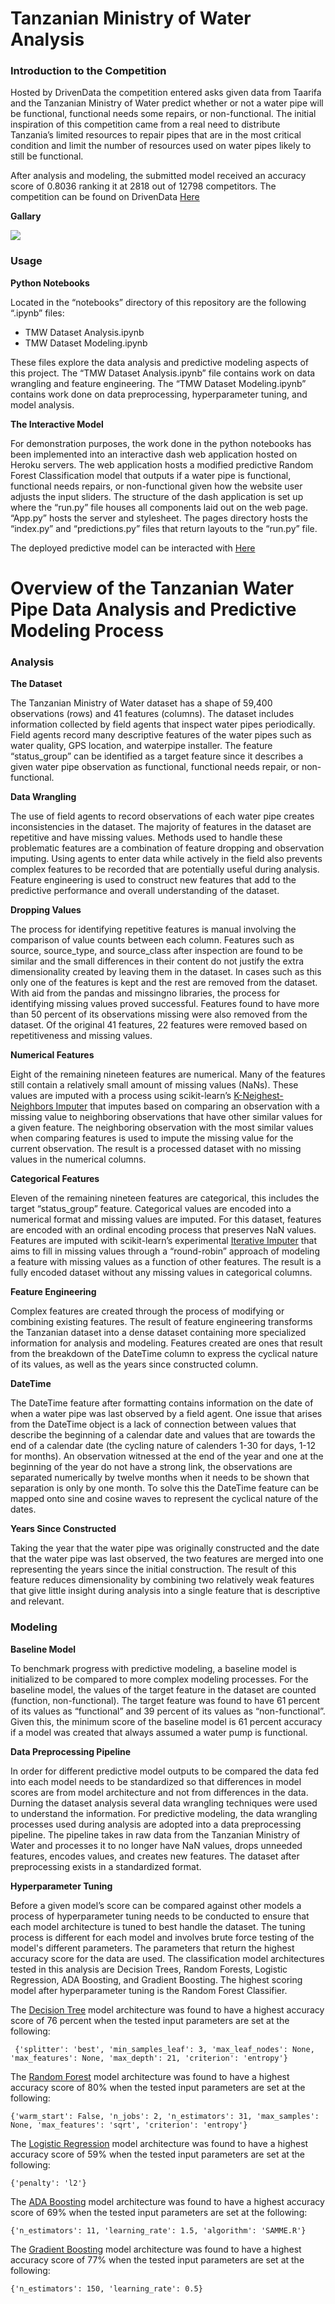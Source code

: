 # Tanzanian Ministry of Water Analysis

### Introduction to the Competition

Hosted by DrivenData the competition entered asks given data from Taarifa and the Tanzanian Ministry of Water predict whether or not a water pipe will be functional, functional needs some repairs, or non-functional. The initial inspiration of this competition came from a real need to distribute Tanzania’s limited resources to repair pipes that are in the most critical condition and limit the number of resources used on water pipes likely to still be functional.

After analysis and modeling, the submitted model received an accuracy score of 0.8036 ranking it at 2818 out of 12798 competitors. The competition can be found on DrivenData [Here](https://www.drivendata.org/competitions/7/pump-it-up-data-mining-the-water-table/)

**Gallary**

![](assets/img/sincos.png)

### Usage

**Python Notebooks**

Located in the “notebooks” directory of this repository are the following “.ipynb” files:

- TMW Dataset Analysis.ipynb
- TMW Dataset Modeling.ipynb

These files explore the data analysis and predictive modeling aspects of this project. The “TMW Dataset Analysis.ipynb” file contains work on data wrangling and feature engineering. The “TMW Dataset Modeling.ipynb” contains work done on data preprocessing, hyperparameter tuning, and model analysis.

**The Interactive Model**

For demonstration purposes, the work done in the python notebooks has been implemented into an interactive dash web application hosted on Heroku servers. The web application hosts a modified predictive Random Forest Classification model that outputs if a water pipe is functional, functional needs repairs, or non-functional given how the website user adjusts the input sliders. The structure of the dash application is set up where the “run.py” file houses all components laid out on the web page. “App.py” hosts the server and stylesheet. The pages directory hosts the “index.py” and “predictions.py” files that return layouts to the “run.py” file.

The deployed predictive model can be interacted with [Here](https://tanzanian-waterpipe-analysis.herokuapp.com/)

# Overview of the Tanzanian Water Pipe Data Analysis and Predictive Modeling Process

### Analysis

**The Dataset**

The Tanzanian Ministry of Water dataset has a shape of 59,400 observations (rows) and 41 features (columns). The dataset includes information collected by field agents that inspect water pipes periodically. Field agents record many descriptive features of the water pipes such as water quality, GPS location, and waterpipe installer. The feature “status_group” can be identified as a target feature since it describes a given water pipe observation as functional, functional needs repair, or non-functional. 

**Data Wrangling**

The use of field agents to record observations of each water pipe creates inconsistencies in the dataset. The majority of features in the dataset are repetitive and have missing values. Methods used to handle these problematic features are a combination of feature dropping and observation imputing. Using agents to enter data while actively in the field also prevents complex features to be recorded that are potentially useful during analysis. Feature engineering is used to construct new features that add to the predictive performance and overall understanding of the dataset.

**Dropping Values**

The process for identifying repetitive features is manual involving the comparison of value counts between each column. Features such as source, source_type, and source_class after inspection are found to be similar and the small differences in their content do not justify the extra dimensionality created by leaving them in the dataset. In cases such as this only one of the features is kept and the rest are removed from the dataset. With aid from the pandas and missingno libraries, the process for identifying missing values proved successful. Features found to have more than 50 percent of its observations missing were also removed from the dataset. Of the original 41 features, 22 features were removed based on repetitiveness and missing values.

**Numerical Features**

Eight of the remaining nineteen features are numerical. Many of the features still contain a relatively small amount of missing values (NaNs). These values are imputed with a process using scikit-learn’s [K-Neighest-Neighbors Imputer](https://scikit-learn.org/stable/modules/generated/sklearn.impute.KNNImputer.html) that imputes based on comparing an observation with a missing value to neighboring observations that have other similar values for a given feature. The neighboring observation with the most similar values when comparing features is used to impute the missing value for the current observation. The result is a processed dataset with no missing values in the numerical columns.

**Categorical Features**

Eleven of the remaining nineteen features are categorical, this includes the target “status_group” feature. Categorical values are encoded into a numerical format and missing values are imputed. For this dataset, features are encoded with an ordinal encoding process that preserves NaN values. Features are imputed with scikit-learn’s experimental [Iterative Imputer](https://scikit-learn.org/stable/modules/generated/sklearn.impute.IterativeImputer.html) that aims to fill in missing values through a “round-robin” approach of modeling a feature with missing values as a function of other features. The result is a fully encoded dataset without any missing values in categorical columns.

**Feature Engineering**

Complex features are created through the process of modifying or combining existing features. The result of feature engineering transforms the Tanzanian dataset into a dense dataset containing more specialized information for analysis and modeling. Features created are ones that result from the breakdown of the DateTime column to express the cyclical nature of its values, as well as the years since constructed column.

**DateTime**

The DateTime feature after formatting contains information on the date of when a water pipe was last observed by a field agent. One issue that arises from the DateTime object is a lack of connection between values that describe the beginning of a calendar date and values that are towards the end of a calendar date (the cycling nature of calenders 1-30 for days, 1-12 for months). An observation witnessed at the end of the year and one at the beginning of the year do not have a strong link, the observations are separated numerically by twelve months when it needs to be shown that separation is only by one month. To solve this the DateTime feature can be mapped onto sine and cosine waves to represent the cyclical nature of the dates.

**Years Since Constructed**

Taking the year that the water pipe was originally constructed and the date that the water pipe was last observed, the two features are merged into one representing the years since the initial construction. The result of this feature reduces dimensionality by combining two relatively weak features that give little insight during analysis into a single feature that is descriptive and relevant.

### Modeling

**Baseline Model**

To benchmark progress with predictive modeling, a baseline model is initialized to be compared to more complex modeling processes. For the baseline model, the values of the target feature in the dataset are counted (function, non-functional). The target feature was found to have 61 percent of its values as “functional” and 39 percent of its values as “non-functional”. Given this, the minimum score of the baseline model is 61 percent accuracy if a model was created that always assumed a water pump is functional.

**Data Preprocessing Pipeline**

In order for different predictive model outputs to be compared the data fed into each model needs to be standardized so that differences in model scores are from model architecture and not from differences in the data. Durning the dataset analysis several data wrangling techniques were used to understand the information. For predictive modeling, the data wrangling processes used during analysis are adopted into a data preprocessing pipeline. The pipeline takes in raw data from the Tanzanian Ministry of Water and processes it to no longer have NaN values, drops unneeded features, encodes values, and creates new features. The dataset after preprocessing exists in a standardized format.

**Hyperparameter Tuning**

Before a given model’s score can be compared against other models a process of hyperparameter tuning needs to be conducted to ensure that each model architecture is tuned to best handle the dataset. The tuning process is different for each model and involves brute force testing of the model's different parameters. The parameters that return the highest accuracy score for the data are used. The classification model architectures tested in this analysis are Decision Trees, Random Forests, Logistic Regression, ADA Boosting, and Gradient Boosting. The highest scoring model after hyperparameter tuning is the Random Forest Classifier.

The [Decision Tree](https://scikit-learn.org/stable/modules/tree.html) model architecture was found to have a highest accuracy score of 76 percent when the tested input parameters are set at the following:

```
 {'splitter': 'best', 'min_samples_leaf': 3, 'max_leaf_nodes': None, 'max_features': None, 'max_depth': 21, 'criterion': 'entropy'}
```

The [Random Forest](https://scikit-learn.org/stable/modules/generated/sklearn.ensemble.RandomForestClassifier.html) model architecture was found to have a highest accuracy score of 80% when the tested input parameters are set at the following:

```
{'warm_start': False, 'n_jobs': 2, 'n_estimators': 31, 'max_samples': None, 'max_features': 'sqrt', 'criterion': 'entropy'}
```

The [Logistic Regression](https://scikit-learn.org/stable/modules/generated/sklearn.linear_model.LogisticRegression.html) model architecture was found to have a highest accuracy score of 59% when the tested input parameters are set at the following:

```
{'penalty': 'l2'}
```

The [ADA Boosting](https://scikit-learn.org/stable/modules/generated/sklearn.ensemble.AdaBoostClassifier.html) model architecture was found to have a highest accuracy score of 69% when the tested input parameters are set at the following:

```
{'n_estimators': 11, 'learning_rate': 1.5, 'algorithm': 'SAMME.R'}
```

The [Gradient Boosting](https://scikit-learn.org/stable/modules/generated/sklearn.ensemble.GradientBoostingClassifier.html) model architecture was found to have a highest accuracy score of 77% when the tested input parameters are set at the following:

```
{'n_estimators': 150, 'learning_rate': 0.5}
```
